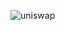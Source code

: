 ![uniswap](https://github.com/dongkyun2331/uniswap/assets/119479530/dbc056fc-8a1f-48d2-a77d-16c83458cde7)

